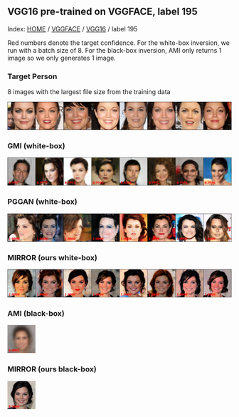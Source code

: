 ## VGG16 pre-trained on VGGFACE, label 195

Index: [HOME](../../../../) / [VGGFACE](../../) / [VGG16](../) / label 195

Red numbers denote the target confidence. For the white-box inversion, we run with a batch size of 8. For the black-box inversion, AMI only returns 1 image so we only generates 1 image.

### Target Person

8 images with the largest file size from the training data

![Target person](gt.png)

### GMI (white-box)

![GMI](gmi.png)

### PGGAN (white-box)

![PGGAN](pggan.png)

### MIRROR (ours white-box)

![MIRROR white-box](ours_whitebox.png)

### AMI (black-box)

<img src="ami.png" alt="AMI" width="12.5%">

### MIRROR (ours black-box)

<img src="ours_blackbox.png" alt="MIRROR black-box" width="12.5%">